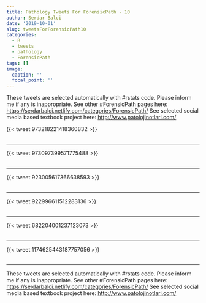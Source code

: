 ```yaml
---
title: Pathology Tweets For ForensicPath - 10
author: Serdar Balci
date: '2019-10-01'
slug: tweetsForForensicPath10
categories:
  - R
  - tweets
  - pathology
  - ForensicPath
tags: []
image:
  caption: ''
  focal_point: ''
---
```



These tweets are selected automatically with #rstats code. Please inform me if any is inappropriate.
See other #ForensicPath pages here: https://serdarbalci.netlify.com/categories/ForensicPath/ 
See selected social media based textbook project here: http://www.patolojinotlari.com/

{{< tweet 973218221418360832 >}}
<br>
<br>
<hr>
{{< tweet 973097399571775488 >}}
<br>
<br>
<hr>
{{< tweet 923005617366638593 >}}
<br>
<br>
<hr>
{{< tweet 922996611512283136 >}}
<br>
<br>
<hr>
{{< tweet 682204001237123073 >}}
<br>
<br>
<hr>
{{< tweet 1174625443187757056 >}}
<br>
<br>
<hr>


These tweets are selected automatically with #rstats code. Please inform me if any is inappropriate.
See other #ForensicPath pages here: https://serdarbalci.netlify.com/categories/ForensicPath/ 
See selected social media based textbook project here: http://www.patolojinotlari.com/
